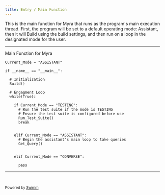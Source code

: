 ```yaml
---
title: Entry / Main Function
---
```

This is the main function for Myra that runs as the program's main execution thread. First, the program will be set to a default operating mode: Assistant, then it will Build using the build settings, and then run on a loop in the designated mode for the user.

<SwmSnippet path="ENTRY.py" line="5">

---

Main Function for Myra

```
Current_Mode = "ASSISTANT"

if __name__ == "__main__":
  
  # Initialization
  Build()
  
  # Engagment Loop
  while(True):
    
    if Current_Mode == "TESTING":
      # Run the test suite if the mode is TESTING
      # Ensure the test suite is configured before use
      Run_Test_Suite()
      break
    
    
    elif Current_Mode == "ASSISTANT":
      # Begin the assistant's main loop to take queries
      Get_Query()
      
    
    elif Current_Mode == "CONVERSE":
      
      pass
```

---

</SwmSnippet>

&nbsp;

<SwmMeta version="3.0.0" repo-id="Z2l0aHViJTNBJTNBUENBQSUzQSUzQUF2YWxvbkFjZQ==" repo-name="PCAA"><sup>Powered by [Swimm](https://app.swimm.io/)</sup></SwmMeta>
